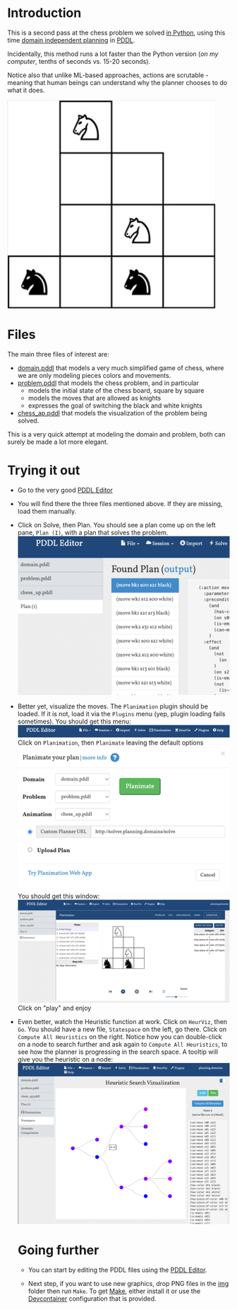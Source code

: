 # Introduction

This is a second pass at the chess problem we solved [in Python](https://github.com/djiti/jh-chess-puzzle), using this time [domain independent planning](https://en.wikipedia.org/wiki/Automated_planning_and_scheduling) in [PDDL](https://planning.wiki).

Incidentally, this method runs a lot faster than the Python version (_on my computer_, tenths of seconds vs. 15-20 seconds).

Notice also that unlike ML-based approaches, actions are scrutable - meaning that human beings can understand why the planner chooses to do what it does.

![](img/board.png)

# Files

The main three files of interest are:
- [domain.pddl](domain.pddl) that models a very much simplified game of chess, where we are only modeling pieces colors and movements.
- [problem.pddl](problem.pddl) that models the chess problem, and in particular
  - models the initial state of the chess board, square by square
  - models the moves that are allowed as knights
  - expresses the goal of switching the black and white knights
- [chess_ap.pddl](chess_ap.pddl) that models the visualization of the problem being solved.

This is a very quick attempt at modeling the domain and problem, both can surely be made a lot more elegant.


# Trying it out

- Go to the very good [PDDL Editor](http://editor.planning.domains/#read_session=rH3amyBfGm)
- You will find there the three files mentioned above. If they are missing, load them manually.

- Click on Solve, then Plan. You should see a plan come up on the left pane, `Plan (I)`, with a plan that solves the problem.
  ![](./img/plan.png)

- Better yet, visualize the moves. The `Planimation` plugin should be loaded. If it is not, load it via the `Plugins` menu (yep, plugin loading fails sometimes). You should get this menu:
  ![](./img/menu.png)
Click on `Planimation`, then `Planimate` leaving the default options
  ![](./img/planimate.png)
You should get this window:
  ![](./img/planimating.png)
  Click on "play" and enjoy

- Even better, watch the Heuristic function at work. Click on `HeurViz`, then `Go`. You should have a new file, `Statespace` on the left, go there. Click on `Compute All Heuristics` on the right. Notice how you can double-click on a node to search further and ask again to `Compute All Heuristics`, to see how the planner is progressing in the search space.
A tooltip will give you the heuristic on a node:
  ![](./img/heuristic.png)


  # Going further

  - You can start by editing the PDDL files using the [PDDL Editor](http://editor.planning.domains/).

  - Next step, if you want to use new graphics, drop PNG files in the [img](img) folder then run `Make`. To get [Make](https://en.wikipedia.org/wiki/Make_(software)), either install it or use the [Devcontainer](https://code.visualstudio.com/docs/devcontainers/containers) configuration that is provided.
